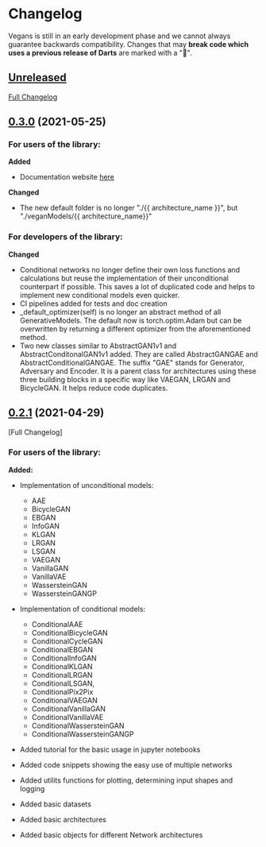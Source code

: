 # Changelog

Vegans is still in an early development phase and we cannot always guarantee backwards compatibility. Changes that may **break code which uses a previous release of Darts** are marked with a "&#x1F534;".

## [Unreleased](https://github.com/unit8co/vegans/tree/develop)
[Full Changelog](https://github.com/unit8co/darts/compare/0.3.0...develop)


## [0.3.0](https://github.com/unit8co/vegans/tree/v0.3.0) (2021-05-25)

### For users of the library:
**Added**
- Documentation website [here](https://unit8co.github.io/vegans/)

**Changed**
- The new default folder is no longer "./{{ architecture_name }}", but "./veganModels/{{ architecture_name}}"

### For developers of the library:
**Changed**
- Conditional networks no longer define their own loss functions and calculations but reuse the implementation of their unconditional counterpart if possible. This saves a lot of duplicated code and helps to implement new conditional models even quicker.
- CI pipelines added for tests and doc creation
- \_default\_optimizer(self) is no longer an abstract method of all GenerativeModels. The default now is torch.optim.Adam but can be overwritten by returning a different optimizer from the aforementioned method.
- Two new classes similar to AbstractGAN1v1 and AbstractConditonalGAN1v1 added. They are called AbstractGANGAE and AbstractConditionalGANGAE. The suffix "GAE" stands for Generator, Adversary and Encoder. It is a parent class for architectures using these three building blocks in a specific way like VAEGAN, LRGAN and BicycleGAN. It helps reduce code duplicates.

## [0.2.1](https://github.com/unit8co/vegans/tree/v0.2.1) (2021-04-29)

[Full Changelog]
### For users of the library:

**Added:**
- Implementation of unconditional models:
    - AAE
    - BicycleGAN
    - EBGAN
    - InfoGAN
    - KLGAN
    - LRGAN
    - LSGAN
    - VAEGAN
    - VanillaGAN
    - VanillaVAE
    - WassersteinGAN
    - WassersteinGANGP
- Implementation of conditional models:
    - ConditionalAAE
    - ConditionalBicycleGAN
    - ConditionalCycleGAN
    - ConditionalEBGAN
    - ConditionalInfoGAN
    - ConditionalKLGAN
    - ConditionalLRGAN
    - ConditionalLSGAN,
    - ConditionalPix2Pix
    - ConditionalVAEGAN
    - ConditionalVanillaGAN
    - ConditionalVanillaVAE
    - ConditionalWassersteinGAN
    - ConditionalWassersteinGANGP

- Added tutorial for the basic usage in jupyter notebooks
- Added code snippets showing the easy use of multiple networks
- Added utilits functions for plotting, determining input shapes and logging
- Added basic datasets
- Added basic architectures
- Added basic objects for different Network architectures
